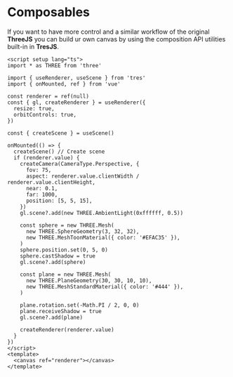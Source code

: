 <script setup>
  import Composables from '../../examples/Composables.vue'
</script>

# Composables

<Composables />

If you want to have more control and a similar workflow of the original **ThreeJS** you can build ur own canvas by using the composition API utilities built-in in **TresJS**.

```vue
<script setup lang="ts">
import * as THREE from 'three'

import { useRenderer, useScene } from 'tres'
import { onMounted, ref } from 'vue'

const renderer = ref(null)
const { gl, createRenderer } = useRenderer({
  resize: true,
  orbitControls: true,
})

const { createScene } = useScene()

onMounted(() => {
  createScene() // Create scene
  if (renderer.value) {
    createCamera(CameraType.Perspective, {
      fov: 75,
      aspect: renderer.value.clientWidth / renderer.value.clientHeight,
      near: 0.1,
      far: 1000,
      position: [5, 5, 15],
    })
    gl.scene?.add(new THREE.AmbientLight(0xffffff, 0.5))

    const sphere = new THREE.Mesh(
      new THREE.SphereGeometry(3, 32, 32),
      new THREE.MeshToonMaterial({ color: '#EFAC35' }),
    )
    sphere.position.set(0, 5, 0)
    sphere.castShadow = true
    gl.scene?.add(sphere)

    const plane = new THREE.Mesh(
      new THREE.PlaneGeometry(30, 30, 10, 10),
      new THREE.MeshStandardMaterial({ color: '#444' }),
    )

    plane.rotation.set(-Math.PI / 2, 0, 0)
    plane.receiveShadow = true
    gl.scene?.add(plane)

    createRenderer(renderer.value)
  }
})
</script>
<template>
  <canvas ref="renderer"></canvas>
</template>
```
